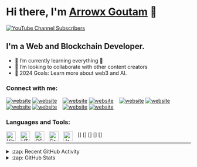 # Hi there, I'm [Arrowx Goutam][telegram] 👋 

[![YouTube Channel Subscribers](https://img.shields.io/youtube/channel/subscribers/UCDCHcqyeQgJ-jVSd6VJkbCw?logo=youtube&logoColor=red&style=for-the-badge)][youtube]

## I'm a Web and Blockchain Developer.
- 🌱 I’m currently learning everything 🤣
- 👯 I’m looking to collaborate with other content creators
- 🥅 2024 Goals: Learn more about web3 and AI.

### Connect with me:

[![website](./img/globe-light.svg)](https://arxgoutam.vercel.app)
[![website](./img/globe-dark.svg)](https://arxgoutam.vercel.app)
&nbsp;&nbsp;
[![website](./img/youtube-light.svg)](https://youtube.com/@arxgoutam)
[![website](./img/youtube-dark.svg)](https://youtube.com/@arxgoutam)
&nbsp;&nbsp;
[![website](./img/twitter-light.svg)](https://twitter.com/arxgoutam)
[![website](./img/twitter-dark.svg)](https://twitter.com/arxgoutam)
&nbsp;&nbsp;
[![website](./img/linkedin-light.svg)](https://linkedin.com/in/goutampaik)
[![website](./img/linkedin-dark.svg)](https://linkedin.com/in/goutampaik)
&nbsp;&nbsp;
[![website](./img/instagram-light.svg)](https://instagram.com/arxgoutam)
[![website](./img/instagram-dark.svg)](https://instagram.com/arxgoutam)

### Languages and Tools:

[<img align="left" alt="Visual Studio Code" width="26px" src="https://cdn.jsdelivr.net/gh/devicons/devicon/icons/vscode/vscode-original.svg" style="padding-right:10px;" />]
[<img align="left" alt="HTML5" width="26px" src="https://cdn.jsdelivr.net/gh/devicons/devicon/icons/html5/html5-original.svg" style="padding-right:10px;" />]
[<img align="left" alt="CSS3" width="26px" src="https://cdn.jsdelivr.net/gh/devicons/devicon/icons/css3/css3-original.svg" style="padding-right:10px;" />]
[<img align="left" alt="Sass" width="26px" src="https://cdn.jsdelivr.net/gh/devicons/devicon/icons/sass/sass-original.svg" style="padding-right:10px;" />]
[<img align="left" alt="JavaScript" width="26px" src="https://cdn.jsdelivr.net/gh/devicons/devicon/icons/javascript/javascript-original.svg" style="padding-right:10px;" />]


---

<details>
  <summary>:zap: Recent GitHub Activity</summary>
  
<!--START_SECTION:activity-->
1. 🎉 Merged PR [#1](https://github.com/codeSTACKr/gentree-generator/pull/1) in [codeSTACKr/gentree-generator](https://github.com/)
2. 💪 Opened PR [#1](https://github.com/codeSTACKr/gentree-generator/pull/1) in [codeSTACKr/gentree-generator](https://github.com/)
3. 💪 Opened PR [#1](https://github.com/studio-demo/cloudcash-sass/pull/1) in [studio-demo/cloudcash-sass](https://github.com/)
4. 🎉 Merged PR [#1](https://github.com/codeSTACKr/superhero-extensions/pull/1) in [codeSTACKr/superhero-extensions](https://github.com/)
5. 🎉 Merged PR [#120](https://github.com/codeSTACKr/minter-dapp/pull/120) in [codeSTACKr/minter-dapp](https://github.com/)
<!--END_SECTION:activity-->

</details>

<details>
  <summary>:zap: GitHub Stats</summary>

  <img align="left" alt="codeSTACKr's GitHub Stats" src="https://github-readme-stats.vercel.app/api?username=codeSTACKr&show_icons=true&hide_border=false&title_color=ff652f&icon_color=FFE400&bg_color=09131B&text_color=ffffff&border_color=0c1a25" />

</details>

[website]: https://arxgoutam.vercel.app
[telegram]: https://t.me/arxgoutam
[twitter]: https://twitter.com/arxgoutam
[youtube]: https://youtube.com/@arxgoutam
[instagram]: https://instagram.com/arxgoutam
[linkedin]: https://linkedin.com/in/goutampaik
